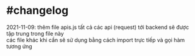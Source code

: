 # #changelog

2021-11-09: thêm file apis.js tất cả các api (request) tới backend sẽ được tập trung trong file này<br>
các file khác khi cần sẽ sử dụng bằng cách import trực tiếp và gọi hàm tương ứng